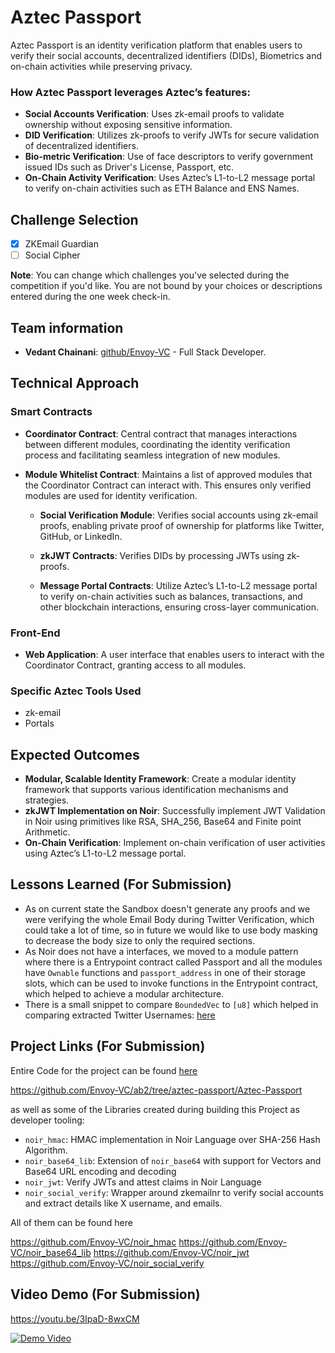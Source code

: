 # Aztec Passport

Aztec Passport is an identity verification platform that enables users to verify their social accounts, decentralized identifiers (DIDs), Biometrics and on-chain activities while preserving privacy.

### How Aztec Passport leverages Aztec’s features:

- **Social Accounts Verification**: Uses zk-email proofs to validate ownership without exposing sensitive information.
- **DID Verification**: Utilizes zk-proofs to verify JWTs for secure validation of decentralized identifiers.
- **Bio-metric Verification**: Use of face descriptors to verify government issued IDs such as Driver's License, Passport, etc.
- **On-Chain Activity Verification**: Uses Aztec’s L1-to-L2 message portal to verify on-chain activities such as ETH Balance and ENS Names.

## Challenge Selection

- [x] ZKEmail Guardian
- [ ] Social Cipher

**Note**: You can change which challenges you've selected during the competition if you'd like. You are not bound by your choices or descriptions entered during the one week check-in.

## Team information

- **Vedant Chainani**: [github/Envoy-VC](https://github.com/Envoy-VC) - Full Stack Developer.

## Technical Approach

### Smart Contracts

- **Coordinator Contract**: Central contract that manages interactions between different modules, coordinating the identity verification process and facilitating seamless integration of new modules.

- **Module Whitelist Contract**: Maintains a list of approved modules that the Coordinator Contract can interact with. This ensures only verified modules are used for identity verification.

  - **Social Verification Module**: Verifies social accounts using zk-email proofs, enabling private proof of ownership for platforms like Twitter, GitHub, or LinkedIn.

  - **zkJWT Contracts**: Verifies DIDs by processing JWTs using zk-proofs.

  - **Message Portal Contracts**: Utilize Aztec’s L1-to-L2 message portal to verify on-chain activities such as balances, transactions, and other blockchain interactions, ensuring cross-layer communication.

### Front-End

- **Web Application**: A user interface that enables users to interact with the Coordinator Contract, granting access to all modules.

### Specific Aztec Tools Used

- zk-email
- Portals

## Expected Outcomes

- **Modular, Scalable Identity Framework**: Create a modular identity framework that supports various identification mechanisms and strategies.
- **zkJWT Implementation on Noir**: Successfully implement JWT Validation in Noir using primitives like RSA, SHA_256, Base64 and Finite point Arithmetic.
- **On-Chain Verification**: Implement on-chain verification of user activities using Aztec’s L1-to-L2 message portal.

## Lessons Learned (For Submission)

- As on current state the Sandbox doesn't generate any proofs and we were verifying the whole Email Body during Twitter Verification, which could take a lot of time, so in future we would like to use body masking to decrease the body size to only the required sections.
- As Noir does not have a interfaces, we moved to a module pattern where there is a Entrypoint contract called Passport and all the modules have `Ownable` functions and `passport_address` in one of their storage slots, which can be used to invoke functions in the Entrypoint contract, which helped to achieve a modular architecture.
- There is a small snippet to compare `BoundedVec` to `[u8]` which helped in comparing extracted Twitter Usernames: [here](https://github.com/Envoy-VC/noir_social_verify/blob/main/lib/src/utils.nr#L8)

## Project Links (For Submission)

Entire Code for the project can be found [here](https://github.com/Envoy-VC/ab2/tree/aztec-passport/Aztec-Passport)

https://github.com/Envoy-VC/ab2/tree/aztec-passport/Aztec-Passport

as well as some of the Libraries created during building this Project as developer tooling:

- `noir_hmac`: HMAC implementation in Noir Language over SHA-256 Hash Algorithm.
- `noir_base64_lib`: Extension of `noir_base64` with support for Vectors and Base64 URL encoding and decoding
- `noir_jwt`: Verify JWTs and attest claims in Noir Language
- `noir_social_verify`: Wrapper around zkemailnr to verify social accounts and extract details like X username, and emails.

All of them can be found here

https://github.com/Envoy-VC/noir_hmac
https://github.com/Envoy-VC/noir_base64_lib
https://github.com/Envoy-VC/noir_jwt
https://github.com/Envoy-VC/noir_social_verify

## Video Demo (For Submission)

https://youtu.be/3IpaD-8wxCM

[![Demo Video](https://img.youtube.com/vi/3IpaD-8wxCM/0.jpg)](https://www.youtube.com/watch?v=3IpaD-8wxCM)
